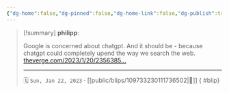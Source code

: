 ```yaml
---
{"dg-home":false,"dg-pinned":false,"dg-home-link":false,"dg-publish":true,"type":"blip","disabled rules":["yaml-title","yaml-title-alias","file-name-heading"],"title":"philipp on mastodon @ 2023-01-22","created-date":"2023-01-22T14:03:31","id":109733230111736500,"updated-date":"2025-05-02T08:50:43","dg-path":"blips/109733230111736502.md","permalink":"/blips/109733230111736502/","dgPassFrontmatter":true,"created":"2023-01-22T14:03:31","updated":"2025-05-02T08:50:43"}
---
```


> [!summary] **philipp**:
>
> Google is concerned about chatgpt. And it should be - because chatgpt could completely upend the way we search the web. [theverge.com/2023/1/20/2356385…](https://www.theverge.com/2023/1/20/23563851/google-search-ai-chatbot-demo-chatgpt)
> - - -
>
> 🗓️ `Sun, Jan 22, 2023` · [[public/blips/109733230111736502\|🔗]]
{ #blip}

